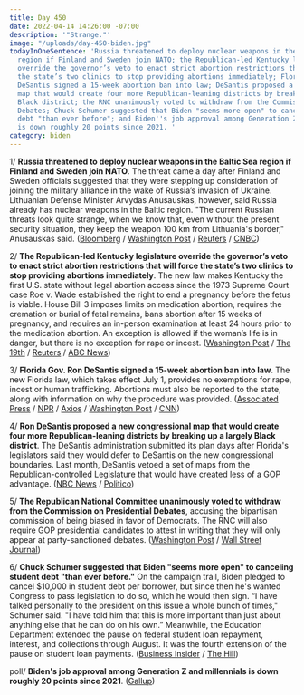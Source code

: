 ```yaml
---
title: Day 450
date: 2022-04-14 14:26:00 -07:00
description: '"Strange."'
image: "/uploads/day-450-biden.jpg"
todayInOneSentence: 'Russia threatened to deploy nuclear weapons in the Baltic Sea
  region if Finland and Sweden join NATO; the Republican-led Kentucky legislature
  override the governor’s veto to enact strict abortion restrictions that will force
  the state’s two clinics to stop providing abortions immediately; Florida Gov. Ron
  DeSantis signed a 15-week abortion ban into law; DeSantis proposed a new congressional
  map that would create four more Republican-leaning districts by breaking up a largely
  Black district; the RNC unanimously voted to withdraw from the Commission on Presidential
  Debates; Chuck Schumer suggested that Biden "seems more open" to canceling student
  debt "than ever before"; and Biden''s job approval among Generation Z and millennials
  is down roughly 20 points since 2021. '
category: biden
---
```


1/ **Russia threatened to deploy nuclear weapons in the Baltic Sea region if Finland and Sweden join NATO**. The threat came a day after Finland and Sweden officials suggested that they were stepping up consideration of joining the military alliance in the wake of Russia’s invasion of Ukraine. Lithuanian Defense Minister Arvydas Anusauskas, however, said Russia already has nuclear weapons in the Baltic region. "The current Russian threats look quite strange, when we know that, even without the present security situation, they keep the weapon 100 km from Lithuania's border," Anusauskas said. ([Bloomberg](https://www.bloomberg.com/news/articles/2022-04-14/russia-threatens-nuclear-buildup-if-finland-and-sweden-join-nato?sref=MIBMEEoj) / [Washington Post](https://www.washingtonpost.com/world/2022/04/14/russia-baltic-nuclear-deployment-finland-sweden-nato/) / [Reuters](https://www.reuters.com/world/europe/russia-already-has-nuclear-weapons-baltic-region-says-lithuania-2022-04-14/) / [CNBC](https://www.cnbc.com/2022/04/14/russia-threatens-new-nuclear-deployments-if-sweden-finland-join-nato.html))

2/ **The Republican-led Kentucky legislature override the governor’s veto to enact strict abortion restrictions that will force the state’s two clinics to stop providing abortions immediately**. The new law makes Kentucky the first U.S. state without legal abortion access since the 1973 Supreme Court case Roe v. Wade established the right to end a pregnancy before the fetus is viable. House Bill 3 imposes limits on medication abortion, requires the cremation or burial of fetal remains, bans abortion after 15 weeks of pregnancy, and requires an in-person examination at least 24 hours prior to the medication abortion. An exception is allowed if the woman’s life is in danger, but there is no exception for rape or incest. ([Washington Post](https://www.washingtonpost.com/politics/2022/04/14/kentucky-abortion-republicans/) / [The 19th](https://19thnews.org/2022/04/kentucky-first-state-strict-abortion-ban/) / [Reuters](https://www.reuters.com/world/us/kentucky-lawmakers-block-abortion-access-with-new-law-effective-immediately-2022-04-13/) / [ABC News](https://abcnews.go.com/Health/kentucky-legislature-overrides-governors-veto-15-week-abortion/story?id=84055458))

3/ **Florida Gov. Ron DeSantis signed a 15-week abortion ban into law**. The new Florida law, which takes effect July 1, provides no exemptions for rape, incest or human trafficking. Abortions must also be reported to the state, along with information on why the procedure was provided. ([Associated Press](https://apnews.com/article/us-supreme-court-health-ron-desantis-florida-lifestyle-8e8fb722fcb84ae86fd6be17f48503a9) / [NPR](https://www.npr.org/2022/04/14/1084485963/florida-abortion-law-15-weeks) / [Axios](https://www.axios.com/florida-ron-desantis-signs-abortion-ban-67569313-6a3c-4159-a634-dbafd288e9dd.html) / [Washington Post](https://www.washingtonpost.com/politics/2022/04/14/florida-abortion-desantis/) / [CNN](https://www.cnn.com/2022/04/14/politics/desantis-signs-abortion-ban-florida/))

4/ **Ron DeSantis proposed a new congressional map that would create four more Republican-leaning districts by breaking up a largely Black district**. The DeSantis administration submitted its plan days after Florida's legislators said they would defer to DeSantis on the new congressional boundaries. Last month, DeSantis vetoed a set of maps from the Republican-controlled Legislature that would have created less of a GOP advantage. ([NBC News](https://www.nbcnews.com/politics/elections/desantis-draws-congressional-map-dramatically-expanding-gops-edge-flor-rcna24317) / [Politico](https://www.politico.com/news/2022/04/13/desantis-new-florida-map-gop-gains-00025164))
 
5/ **The Republican National Committee unanimously voted to withdraw from the Commission on Presidential Debates**, accusing the bipartisan commission of being biased in favor of Democrats. The RNC will also require GOP presidential candidates to attest in writing that they will only appear at party-sanctioned debates. ([Washington Post](https://www.washingtonpost.com/politics/2022/04/14/rnc-debates-commission/) / [Wall Street Journal](https://www.wsj.com/articles/rnc-to-require-gop-presidential-candidates-to-sign-debate-pledge-11649952540?mod=politics_lead_pos1))

6/ **Chuck Schumer suggested that Biden "seems more open" to canceling student debt "than ever before."** On the campaign trail, Biden pledged to cancel $10,000 in student debt per borrower, but since then he's wanted Congress to pass legislation to do so, which he would then sign. “I have talked personally to the president on this issue a whole bunch of times," Schumer said. "I have told him that this is more important than just about anything else that he can do on his own.” Meanwhile, the Education Department extended the pause on federal student loan repayment, interest, and collections through August. It was the fourth extension of the pause on student loan payments. ([Business Insider](https://www.businessinsider.com/biden-more-open-to-canceling-student-loan-debt-chuck-schumer-2022-4) / [The Hill](https://thehill.com/news/senate/3266646-schumer-white-house-closer-to-cancelling-student-debt-than-ever-before/))

poll/ **Biden's job approval among Generation Z and millennials is down roughly 20 points since 2021**. ([Gallup](https://news.gallup.com/poll/391733/biden-job-approval-down-among-younger-generations.aspx))
